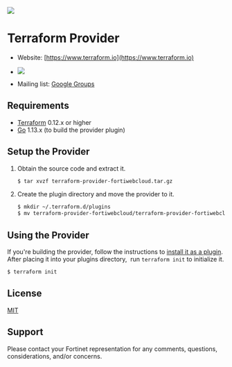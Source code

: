 ![](https://cdn.rawgit.com/hashicorp/terraform-website/master/content/source/assets/images/logo-hashicorp.svg#align=left&display=inline&height=144&margin=%5Bobject%20Object%5D&originHeight=72&originWidth=300&status=done&style=none&width=600)

# Terraform Provider

- Website: [https://www.terraform.io](https://www.terraform.io)

- [![](https://badges.gitter.im/hashicorp-terraform/Lobby.png#align=left&display=inline&height=20&margin=%5Bobject%20Object%5D&originHeight=20&originWidth=92&status=done&style=none&width=92)](https://gitter.im/hashicorp-terraform/Lobby)
- Mailing list: [Google Groups](http://groups.google.com/group/terraform-tool)

## Requirements

- [Terraform](https://www.terraform.io/downloads.html) 0.12.x or higher
- [Go](https://golang.org/doc/install) 1.13.x (to build the provider plugin)

## Setup the Provider

1. Obtain the source code and extract it.
    ```sh
    $ tar xvzf terraform-provider-fortiwebcloud.tar.gz
    ```

2. Create the plugin directory and move the provider to it.
    ```sh
    $ mkdir ~/.terraform.d/plugins
    $ mv terraform-provider-fortiwebcloud/terraform-provider-fortiwebcloud ~/.terraform.d/plugins
    ```
## Using the Provider

If you're building the provider, follow the instructions to [install it as a plugin](https://www.terraform.io/docs/plugins/basics.html#installing-a-plugin). After placing it into your plugins directory,  run `terraform init` to initialize it.

```sh
$ terraform init
```
## License
[MIT](https://github.com/fortinet/fortiwebcloud-terraform/blob/master/LICENSE)

## Support

Please contact your Fortinet representation for any comments, questions, considerations, and/or concerns.
